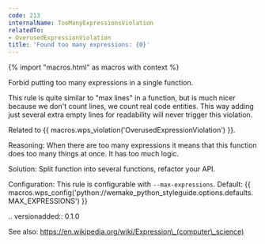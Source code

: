 ```yaml
---
code: 213
internalName: TooManyExpressionsViolation
relatedTo:
- OverusedExpressionViolation
title: 'Found too many expressions: {0}'
---
```


{% import "macros.html" as macros with context %}

Forbid putting too many expressions in a single function.

This rule is quite similar to "max lines" in a function, but is much
nicer because we don't count lines, we count real code entities. This
way adding just several extra empty lines for readability will never
trigger this violation.

Related to {{ macros.wps_violation('OverusedExpressionViolation') }}.

Reasoning: When there are too many expressions it means that this
function does too many things at once. It has too much logic.

Solution: Split function into several functions, refactor your API.

Configuration: This rule is configurable with `--max-expressions`.
Default:
{{ macros.wps_config('python://wemake_python_styleguide.options.defaults.MAX_EXPRESSIONS') }}

.. versionadded:: 0.1.0

See also: https://en.wikipedia.org/wiki/Expression\_(computer\_science)